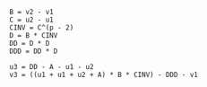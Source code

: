 ﻿~~~~
B = v2 - v1
C = u2 - u1
CINV = C^(p - 2)
D = B * CINV
DD = D * D
DDD = DD * D

u3 = DD - A - u1 - u2
v3 = ((u1 + u1 + u2 + A) * B * CINV) - DDD - v1
~~~~